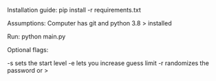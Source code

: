 
Installation guide:
pip install -r requirements.txt

Assumptions:
Computer has git and python 3.8 > installed

Run:
python main.py

Optional flags:

-s sets the start level
-e lets you increase guess limit
-r randomizes the password or > 
